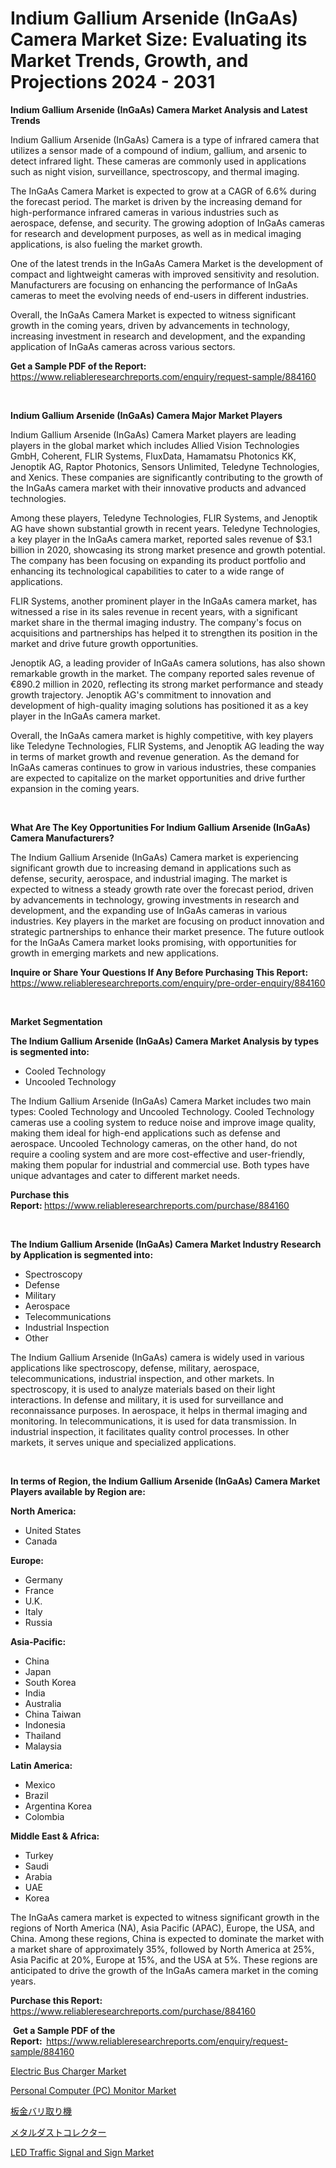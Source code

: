 <p><h1>Indium Gallium Arsenide (InGaAs) Camera Market Size: Evaluating its Market Trends, Growth, and Projections 2024 - 2031</h1></p><p><strong>Indium Gallium Arsenide (InGaAs) Camera Market Analysis and Latest Trends</strong></p>
<p><p>Indium Gallium Arsenide (InGaAs) Camera is a type of infrared camera that utilizes a sensor made of a compound of indium, gallium, and arsenic to detect infrared light. These cameras are commonly used in applications such as night vision, surveillance, spectroscopy, and thermal imaging.</p><p>The InGaAs Camera Market is expected to grow at a CAGR of 6.6% during the forecast period. The market is driven by the increasing demand for high-performance infrared cameras in various industries such as aerospace, defense, and security. The growing adoption of InGaAs cameras for research and development purposes, as well as in medical imaging applications, is also fueling the market growth.</p><p>One of the latest trends in the InGaAs Camera Market is the development of compact and lightweight cameras with improved sensitivity and resolution. Manufacturers are focusing on enhancing the performance of InGaAs cameras to meet the evolving needs of end-users in different industries.</p><p>Overall, the InGaAs Camera Market is expected to witness significant growth in the coming years, driven by advancements in technology, increasing investment in research and development, and the expanding application of InGaAs cameras across various sectors.</p></p>
<p><strong>Get a Sample PDF of the Report:&nbsp;</strong> <a href="https://www.reliableresearchreports.com/enquiry/request-sample/884160">https://www.reliableresearchreports.com/enquiry/request-sample/884160</a></p>
<p>&nbsp;</p>
<p><strong>Indium Gallium Arsenide (InGaAs) Camera Major Market Players</strong></p>
<p><p>Indium Gallium Arsenide (InGaAs) Camera Market players are leading players in the global market which includes Allied Vision Technologies GmbH, Coherent, FLIR Systems, FluxData, Hamamatsu Photonics KK, Jenoptik AG, Raptor Photonics, Sensors Unlimited, Teledyne Technologies, and Xenics. These companies are significantly contributing to the growth of the InGaAs camera market with their innovative products and advanced technologies.</p><p>Among these players, Teledyne Technologies, FLIR Systems, and Jenoptik AG have shown substantial growth in recent years. Teledyne Technologies, a key player in the InGaAs camera market, reported sales revenue of $3.1 billion in 2020, showcasing its strong market presence and growth potential. The company has been focusing on expanding its product portfolio and enhancing its technological capabilities to cater to a wide range of applications.</p><p>FLIR Systems, another prominent player in the InGaAs camera market, has witnessed a rise in its sales revenue in recent years, with a significant market share in the thermal imaging industry. The company's focus on acquisitions and partnerships has helped it to strengthen its position in the market and drive future growth opportunities.</p><p>Jenoptik AG, a leading provider of InGaAs camera solutions, has also shown remarkable growth in the market. The company reported sales revenue of €890.2 million in 2020, reflecting its strong market performance and steady growth trajectory. Jenoptik AG's commitment to innovation and development of high-quality imaging solutions has positioned it as a key player in the InGaAs camera market.</p><p>Overall, the InGaAs camera market is highly competitive, with key players like Teledyne Technologies, FLIR Systems, and Jenoptik AG leading the way in terms of market growth and revenue generation. As the demand for InGaAs cameras continues to grow in various industries, these companies are expected to capitalize on the market opportunities and drive further expansion in the coming years.</p></p>
<p>&nbsp;</p>
<p><strong>What Are The Key Opportunities For Indium Gallium Arsenide (InGaAs) Camera Manufacturers?</strong></p>
<p><p>The Indium Gallium Arsenide (InGaAs) Camera market is experiencing significant growth due to increasing demand in applications such as defense, security, aerospace, and industrial imaging. The market is expected to witness a steady growth rate over the forecast period, driven by advancements in technology, growing investments in research and development, and the expanding use of InGaAs cameras in various industries. Key players in the market are focusing on product innovation and strategic partnerships to enhance their market presence. The future outlook for the InGaAs Camera market looks promising, with opportunities for growth in emerging markets and new applications.</p></p>
<p><strong>Inquire or Share Your Questions If Any Before Purchasing This Report:</strong> <a href="https://www.reliableresearchreports.com/enquiry/pre-order-enquiry/884160">https://www.reliableresearchreports.com/enquiry/pre-order-enquiry/884160</a></p>
<p>&nbsp;</p>
<p><strong>Market Segmentation</strong></p>
<p><strong>The Indium Gallium Arsenide (InGaAs) Camera Market Analysis by types is segmented into:</strong></p>
<p><ul><li>Cooled Technology</li><li>Uncooled Technology</li></ul></p>
<p><p>The Indium Gallium Arsenide (InGaAs) Camera Market includes two main types: Cooled Technology and Uncooled Technology. Cooled Technology cameras use a cooling system to reduce noise and improve image quality, making them ideal for high-end applications such as defense and aerospace. Uncooled Technology cameras, on the other hand, do not require a cooling system and are more cost-effective and user-friendly, making them popular for industrial and commercial use. Both types have unique advantages and cater to different market needs.</p></p>
<p><strong>Purchase this Report:&nbsp;</strong><a href="https://www.reliableresearchreports.com/purchase/884160">https://www.reliableresearchreports.com/purchase/884160</a></p>
<p>&nbsp;</p>
<p><strong>The Indium Gallium Arsenide (InGaAs) Camera Market Industry Research by Application is segmented into:</strong></p>
<p><ul><li>Spectroscopy</li><li>Defense</li><li>Military</li><li>Aerospace</li><li>Telecommunications</li><li>Industrial Inspection</li><li>Other</li></ul></p>
<p><p>The Indium Gallium Arsenide (InGaAs) camera is widely used in various applications like spectroscopy, defense, military, aerospace, telecommunications, industrial inspection, and other markets. In spectroscopy, it is used to analyze materials based on their light interactions. In defense and military, it is used for surveillance and reconnaissance purposes. In aerospace, it helps in thermal imaging and monitoring. In telecommunications, it is used for data transmission. In industrial inspection, it facilitates quality control processes. In other markets, it serves unique and specialized applications.</p></p>
<p>&nbsp;</p>
<p><strong>In terms of Region, the Indium Gallium Arsenide (InGaAs) Camera Market Players available by Region are:</strong></p>
<p>
    <p> <strong> North America: </strong>
        <ul>
            <li>United States</li>
            <li>Canada</li>
        </ul>
        </p> 
    <p> <strong> Europe: </strong>
        <ul>
            <li>Germany</li>
            <li>France</li>
            <li>U.K.</li>
            <li>Italy</li>
            <li>Russia</li>
        </ul>
        </p> 
    <p> <strong> Asia-Pacific: </strong>
        <ul>
            <li>China</li>
            <li>Japan</li>
            <li>South Korea</li>
            <li>India</li>
            <li>Australia</li>
            <li>China Taiwan</li>
            <li>Indonesia</li>
            <li>Thailand</li>
            <li>Malaysia</li>
        </ul>
        </p> 
    <p> <strong> Latin America: </strong>
        <ul>
            <li>Mexico</li>
            <li>Brazil</li>
            <li>Argentina Korea</li>
            <li>Colombia</li>
        </ul>
        </p> 
    <p> <strong> Middle East & Africa: </strong>
        <ul>
            <li>Turkey</li>
            <li>Saudi</li>
            <li>Arabia</li>
            <li>UAE</li>
            <li>Korea</li>
        </ul>
    </p>
    </p>
<p><p>The InGaAs camera market is expected to witness significant growth in the regions of North America (NA), Asia Pacific (APAC), Europe, the USA, and China. Among these regions, China is expected to dominate the market with a market share of approximately 35%, followed by North America at 25%, Asia Pacific at 20%, Europe at 15%, and the USA at 5%. These regions are anticipated to drive the growth of the InGaAs camera market in the coming years.</p></p>
<p><strong>Purchase this Report: </strong><a href="https://www.reliableresearchreports.com/purchase/884160">https://www.reliableresearchreports.com/purchase/884160</a></p>
<p>&nbsp;<strong>Get a Sample PDF of the Report:&nbsp;&nbsp;</strong><a href="https://www.reliableresearchreports.com/enquiry/request-sample/884160">https://www.reliableresearchreports.com/enquiry/request-sample/884160</a></p>
<p><strong></strong></p>
<p><p><a href="https://issuu.com/reportprime-2/docs/electric-bus-charger-market-size-2030.pptx">Electric Bus Charger Market</a></p><p><a href="https://github.com/jaidynmorantestelletmjzya/Market-Research-Report-List-2/blob/main/personal-computer-pc-monitor-market.md">Personal Computer (PC) Monitor Market</a></p><p><a href="https://github.com/moulafa/Market-Research-Report-List-1/blob/main/454256512711.md">板金バリ取り機</a></p><p><a href="https://github.com/nxboeu02965442/Market-Research-Report-List-1/blob/main/143672312710.md">メタルダストコレクター</a></p><p><a href="https://github.com/juniordelafrance/Market-Research-Report-List-2/blob/main/led-traffic-signal-and-sign-market.md">LED Traffic Signal and Sign Market</a></p></p>